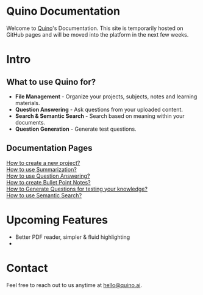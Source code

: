 # Quino Documentation

Welcome to [Quino](https://beta.quino.ai/)'s Documentation. This site is temporarily hosted on GitHub pages and will be moved into the platform in the next few weeks. 

# Intro
## What to use Quino for?
- **File Management** - Organize your projects, subjects, notes and learning materials.
- **Question Answering** - Ask questions from your uploaded content.
- **Search & Semantic Search** - Search based on meaning within your documents.
- **Question Generation** - Generate test questions.

## Documentation Pages
[How to create a new project?](./features/project-management.md)  
[How to use Summarization?](./features/summarization.md)  
[How to use Question Answering?](./features/question-answering.md)  
[How to create Bullet Point Notes?](./features/bullet-points.md)  
[How to Generate Questions for testing your knowledge?](./features/question-generation.md)  
[How to use Semantic Search?](./features/semantic-search.md)


# Upcoming Features
- Better PDF reader, simpler & fluid highlighting
- 

# Contact
Feel free to reach out to us anytime at hello@quino.ai.

